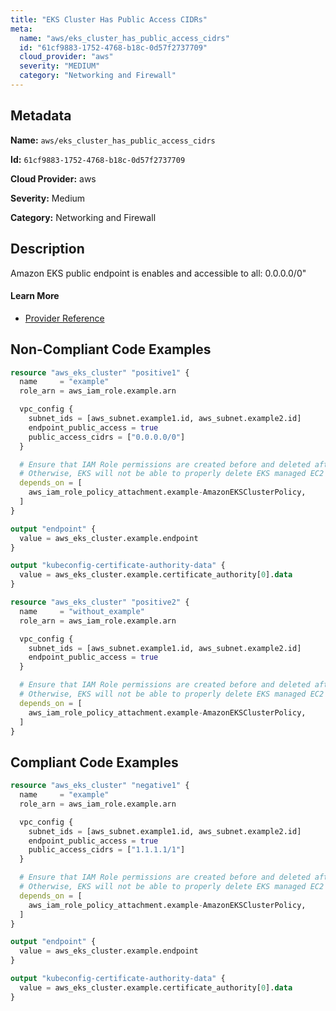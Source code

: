 ```yaml
---
title: "EKS Cluster Has Public Access CIDRs"
meta:
  name: "aws/eks_cluster_has_public_access_cidrs"
  id: "61cf9883-1752-4768-b18c-0d57f2737709"
  cloud_provider: "aws"
  severity: "MEDIUM"
  category: "Networking and Firewall"
---
```


## Metadata
**Name:** `aws/eks_cluster_has_public_access_cidrs`

**Id:** `61cf9883-1752-4768-b18c-0d57f2737709`

**Cloud Provider:** aws

**Severity:** Medium

**Category:** Networking and Firewall

## Description
Amazon EKS public endpoint is enables and accessible to all: 0.0.0.0/0"

#### Learn More

 - [Provider Reference](https://registry.terraform.io/providers/hashicorp/aws/latest/docs/resources/eks_cluster)

## Non-Compliant Code Examples
```terraform
resource "aws_eks_cluster" "positive1" {
  name     = "example"
  role_arn = aws_iam_role.example.arn

  vpc_config {
    subnet_ids = [aws_subnet.example1.id, aws_subnet.example2.id]
    endpoint_public_access = true
    public_access_cidrs = ["0.0.0.0/0"]
  }

  # Ensure that IAM Role permissions are created before and deleted after EKS Cluster handling.
  # Otherwise, EKS will not be able to properly delete EKS managed EC2 infrastructure such as Security Groups.
  depends_on = [
    aws_iam_role_policy_attachment.example-AmazonEKSClusterPolicy,
  ]
}

output "endpoint" {
  value = aws_eks_cluster.example.endpoint
}

output "kubeconfig-certificate-authority-data" {
  value = aws_eks_cluster.example.certificate_authority[0].data
}

resource "aws_eks_cluster" "positive2" {
  name     = "without_example"
  role_arn = aws_iam_role.example.arn

  vpc_config {
    subnet_ids = [aws_subnet.example1.id, aws_subnet.example2.id]
    endpoint_public_access = true
  }

  # Ensure that IAM Role permissions are created before and deleted after EKS Cluster handling.
  # Otherwise, EKS will not be able to properly delete EKS managed EC2 infrastructure such as Security Groups.
  depends_on = [
    aws_iam_role_policy_attachment.example-AmazonEKSClusterPolicy,
  ]
}
```

## Compliant Code Examples
```terraform
resource "aws_eks_cluster" "negative1" {
  name     = "example"
  role_arn = aws_iam_role.example.arn

  vpc_config {
    subnet_ids = [aws_subnet.example1.id, aws_subnet.example2.id]
    endpoint_public_access = true
    public_access_cidrs = ["1.1.1.1/1"]
  }

  # Ensure that IAM Role permissions are created before and deleted after EKS Cluster handling.
  # Otherwise, EKS will not be able to properly delete EKS managed EC2 infrastructure such as Security Groups.
  depends_on = [
    aws_iam_role_policy_attachment.example-AmazonEKSClusterPolicy,
  ]
}

output "endpoint" {
  value = aws_eks_cluster.example.endpoint
}

output "kubeconfig-certificate-authority-data" {
  value = aws_eks_cluster.example.certificate_authority[0].data
}
```